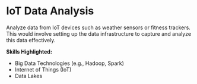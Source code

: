 # IoT Data Analysis

Analyze data from IoT devices such as weather sensors or fitness trackers. This would involve setting up the data infrastructure to capture and analyze this data effectively.

**Skills Highlighted:**

-   Big Data Technologies (e.g., Hadoop, Spark)
-   Internet of Things (IoT)
-   Data Lakes